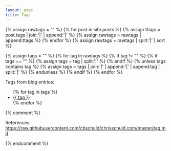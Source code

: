 ```yaml
---
layout: page
title: Tags
---
```


{% assign rawtags = "" %}
{% for post in site.posts %}
	{% assign ttags = post.tags | join:'|' | append:'|' %}
	{% assign rawtags = rawtags | append:ttags %}
{% endfor %}
{% assign rawtags = rawtags | split:'|' | sort %}

{% assign tags = "" %}
{% for tag in rawtags %}
	{% if tag != "" %}
		{% if tags == "" %}
			{% assign tags = tag | split:'|' %}
		{% endif %}
		{% unless tags contains tag %}
			{% assign tags = tags | join:'|' | append:'|' | append:tag | split:'|' %}
		{% endunless %}
	{% endif %}
{% endfor %}

Tags from blog entries:

<ul>
{% for tag in tags %}
	<li>
        <a href="/tag/{{ tag | slugify }}"> {{ tag }} </a>
    </li>
{% endfor %}
</ul>

{% comment %}

References: https://raw.githubusercontent.com/cbschuld/chrisschuld.com/master/tag.md

{% endcomment %}